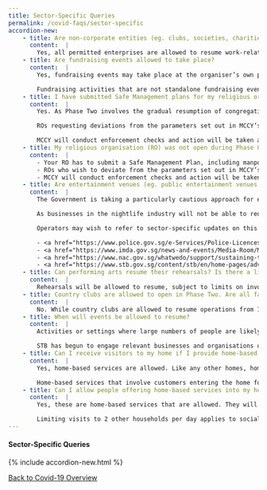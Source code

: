```yaml
---
title: Sector-Specific Queries
permalink: /covid-faqs/sector-specific
accordion-new:
    - title: Are non-corporate entities (eg. clubs, societies, charities, Social Service Agencies, co-operative societies) also allowed to resume work-related events?
      content:  |        
        Yes, all permitted enterprises are allowed to resume work-related events of up to 50 persons at their own workplaces or premises, and at third-party venues. Respective sectoral advisories and safe management measures continue to apply. For more information, please refer <a href="https://www.mom.gov.sg/covid-19/frequently-asked-questions/safe-management-measures" target="_blank">here</a>.
    - title: Are fundraising events allowed to take place?
      content:  |    
        Yes, fundraising events may take place at the organiser’s own premises or third-party venues, with up to 50 persons per event.

        Fundraising activities that are not standalone fundraising events but are conducted as part of the course of other activities should follow the guidelines and safe management measures set for the primary activity. For example, fundraising carried out by commercial participators in the course of their retail business should follow the prevailing guidelines in place for retail activities. Similarly, the collection of offerings/tithes during religious services should follow the prevailing guidelines for the conduct of religious services. For more information, please refer <a href="https://www.mom.gov.sg/covid-19/frequently-asked-questions/safe-management-measures" target="_blank">here</a>.
    - title: I have submitted Safe Management plans for my religious organisation (RO) during Phase One. Do I need to submit another plan for Phase Two?
      content:  |    
        Yes. As Phase Two involves the gradual resumption of congregational and worship services, as well as other non-congregational worship activities, all ROs are required to submit their Safe Management Plan, including manpower deployment, at least 3 days before resumption of Phase Two activities. ROs who have already submitted their safe management plan in Phase One only need to submit a shorter plan to cover the additional safe management measures for Phase Two activities. Please refer to <a href="https://www.cpro.gov.sg/" target="_blank">www.cpro.gov.sg</a> for details.

        ROs requesting deviations from the parameters set out in MCCY’s 18 Jun 2020 advisory on resumption of more religious activities in Phase Two will require MCCY’s approval before proceeding with their activities.

        MCCY will conduct enforcement checks and action will be taken against ROs who do not comply with the relevant guidelines, including the cessation of operations.
    - title: My religious organisation (RO) was not open during Phase One and I did not submit my Phase One Safe Management Plans. Am I allowed to proceed with Phase Two activities?
      content:  |
        - Your RO has to submit a Safe Management Plan, including manpower deployment, at least 3 days before commencing Phase Two activities.
        - ROs who wish to deviate from the parameters set out in MCCY’s 18 Jun 2020 advisory on resumption of more religious activities in Phase Two will require MCCY’s approval before proceeding with their activities.
        - MCCY will conduct enforcement checks and action will be taken against ROs who do not comply with the relevant guidelines, including the cessation of operations.       
    - title: Are entertainment venues (eg. public entertainment venues, cinemas, theatres and attractions) allowed to resume operations?
      content:  |  
        The Government is taking a particularly cautious approach for entertainment establishments in the nightlife sector because large numbers of people are likely to come into close contact for prolonged periods of time, and often in enclosed spaces, as seen in the rapid spread of COVID-19 through nightclubs and pubs overseas.

        As businesses in the nightlife industry will not be able to reopen soon, companies in these sectors are strongly encouraged to re-examine their business models and undertake permitted activities instead. Businesses that are keen to do so can contact the relevant government agencies to understand the processes involved.

        Operators may wish to refer to sector-specific updates on this website, or visit the following agencies’ website for the latest updates:

        - <a href="https://www.police.gov.sg/e-Services/Police-Licences/Public-Entertainment-Licence" target="_blank">Public entertainment venues</a>
        - <a href="https://www.imda.gov.sg/news-and-events/Media-Room/Media-Releases/2020/Advisories-on-COVID-19-Situation" target="_blank">Cinemas</a>
        - <a href="https://www.nac.gov.sg/whatwedo/support/sustaining-the-arts-during-covid-19/Sustaining-the-arts-during-COVID-19.html" target="_blank">Theatres</a>
        - <a href="https://www.stb.gov.sg/content/stb/en/home-pages/advisory-for-attractions.html#Attractions" target="_blank">Attractions</a>
    - title: Can performing arts resume their rehearsals? Is there a limit to the number of persons allowed during rehearsals?
      content:  |
        Rehearsals will be allowed to resume, subject to limits on involvement and organisations/practitioners’ ability and readiness to adhere to safe management measures. These would be indicated in National Arts Council (NAC)’s upcoming advisory for the arts and culture sector.  
    - title: Country clubs are allowed to open in Phase Two. Are all facilities within the country club allowed to open from 19 June 2020?
      content:  |   
        No. While country clubs are allowed to resume operations from 19 June 2020, their facilities can only resume operations when the same activities are allowed to resume in the public sphere. For instance, billiard facilities in the country clubs may open from 4 July 2020, in line with the reopening date of commercial billiard saloons. Other facilities such as karaoke rooms within the club must remain closed. The management of the country clubs are encouraged to adopt the same safe management measures for these facilities provided for the respective sectors to reduce risks of COVID-19 transmission. For more information, as well as a list of facilities allowed to re-open, please refer <a href="/images/covid/countryclubadvisory.pdf" target="_blank">here</a>.      
    - title: When will events be allowed to resume?
      content:  |
        Activities or settings where large numbers of people are likely to come into close contact, often in enclosed spaces and for prolonged periods of time, are still not allowed to resume in Phase Two as these settings can spawn large clusters of infections, given the number of close contacts between individuals during the course of such activities.

        STB has begun to engage relevant businesses and organisations on possible safe management measures to be taken for these activities or settings. STB will advise businesses and organisations on the approval processes and timelines for resumption at a later date.   
    - title: Can I receive visitors to my home if I provide home-based services (eg. private dining, hairdressing services, tuition classes)?
      content:  |     
        Yes, home-based services are allowed. Like any other homes, homes offering services may receive up to 8 visitors per day. Service providers and visitors should wear masks and maintain a 1-metre distance.

        Home-based services that involve customers entering the home for a prolonged period (eg. private dining and hairdressing services) must use SafeEntry.
    - title: Can I allow people offering home-based services into my home? (eg. Repairman to fix water pipes/electricity/cable/air-conditioning issues/ part-time cleaner / gardener / tuition teacher/ day-time nanny caring for my child)? Can they visit more than 2 households per day?
      content:  |  
        Yes, these are home-based services that are allowed. They will count as part of the 8-person cap on visitors per day. Service providers are required to wear masks and maintain a 1-metre distance.

        Limiting visits to 2 other households per day applies to social visits, and does not apply to those who need to visit multiple households in the course of business or employment.                                      
---
```


#### Sector-Specific Queries
{% include accordion-new.html %}

[Back to Covid-19 Overview](/covid/)
